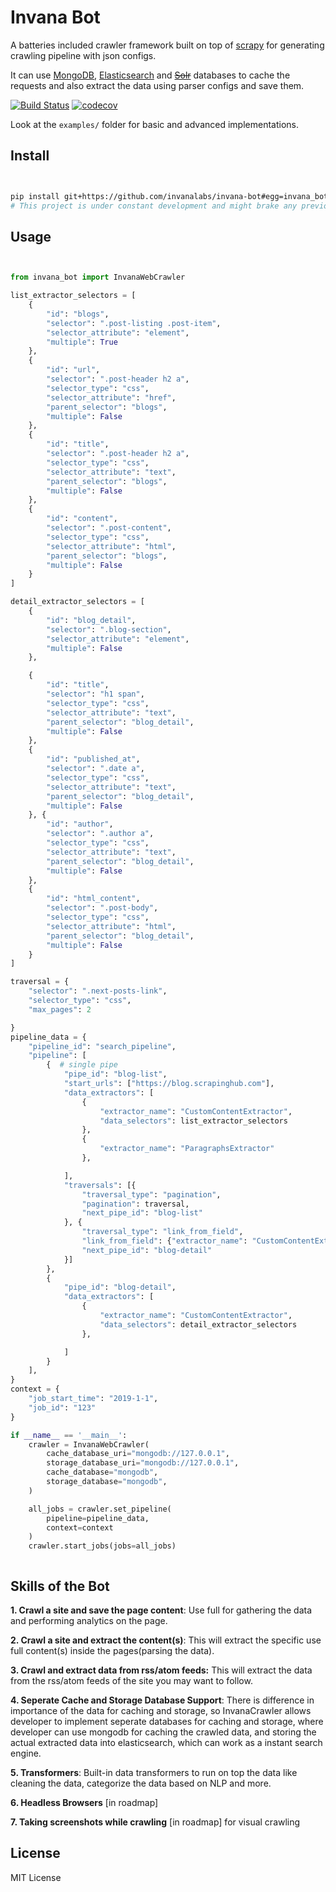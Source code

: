# Invana Bot

A batteries included crawler framework built on top of [scrapy](https://scrapy.org/)
 for generating crawling pipeline with json configs.


It can use [MongoDB](https://www.mongodb.com/), [Elasticsearch](https://www.elastic.co/products/elasticsearch) 
and <del>[Solr](http://lucene.apache.org/solr/)</del> databases to cache the requests and 
also extract the data using parser configs 
and save them.


[![Build Status](https://travis-ci.org/invanalabs/invana-bot.svg?branch=master)](https://travis-ci.org/invanalabs/invana-bot) 
[![codecov](https://codecov.io/gh/invanalabs/invana-bot/branch/master/graph/badge.svg)](https://codecov.io/gh/invanalabs/invana-bot) 

Look at the `examples/` folder for basic and advanced implementations.

## Install

```bash


pip install git+https://github.com/invanalabs/invana-bot#egg=invana_bot
# This project is under constant development and might brake any previous implementation.

```

## Usage

```python


from invana_bot import InvanaWebCrawler

list_extractor_selectors = [
    {
        "id": "blogs",
        "selector": ".post-listing .post-item",
        "selector_attribute": "element",
        "multiple": True
    },
    {
        "id": "url",
        "selector": ".post-header h2 a",
        "selector_type": "css",
        "selector_attribute": "href",
        "parent_selector": "blogs",
        "multiple": False
    },
    {
        "id": "title",
        "selector": ".post-header h2 a",
        "selector_type": "css",
        "selector_attribute": "text",
        "parent_selector": "blogs",
        "multiple": False
    },
    {
        "id": "content",
        "selector": ".post-content",
        "selector_type": "css",
        "selector_attribute": "html",
        "parent_selector": "blogs",
        "multiple": False
    }
]

detail_extractor_selectors = [
    {
        "id": "blog_detail",
        "selector": ".blog-section",
        "selector_attribute": "element",
        "multiple": False
    },

    {
        "id": "title",
        "selector": "h1 span",
        "selector_type": "css",
        "selector_attribute": "text",
        "parent_selector": "blog_detail",
        "multiple": False
    },
    {
        "id": "published_at",
        "selector": ".date a",
        "selector_type": "css",
        "selector_attribute": "text",
        "parent_selector": "blog_detail",
        "multiple": False
    }, {
        "id": "author",
        "selector": ".author a",
        "selector_type": "css",
        "selector_attribute": "text",
        "parent_selector": "blog_detail",
        "multiple": False
    },
    {
        "id": "html_content",
        "selector": ".post-body",
        "selector_type": "css",
        "selector_attribute": "html",
        "parent_selector": "blog_detail",
        "multiple": False
    }
]

traversal = {
    "selector": ".next-posts-link",
    "selector_type": "css",
    "max_pages": 2

}
pipeline_data = {
    "pipeline_id": "search_pipeline",
    "pipeline": [
        {  # single pipe
            "pipe_id": "blog-list",
            "start_urls": ["https://blog.scrapinghub.com"],
            "data_extractors": [
                {
                    "extractor_name": "CustomContentExtractor",
                    "data_selectors": list_extractor_selectors
                },
                {
                    "extractor_name": "ParagraphsExtractor"
                },

            ],
            "traversals": [{
                "traversal_type": "pagination",
                "pagination": traversal,
                "next_pipe_id": "blog-list"
            }, {
                "traversal_type": "link_from_field",
                "link_from_field": {"extractor_name": "CustomContentExtractor", "field_name": "url"},
                "next_pipe_id": "blog-detail"
            }]
        },
        {
            "pipe_id": "blog-detail",
            "data_extractors": [
                {
                    "extractor_name": "CustomContentExtractor",
                    "data_selectors": detail_extractor_selectors
                },

            ]
        }
    ],
}
context = {
    "job_start_time": "2019-1-1",
    "job_id": "123"
}

if __name__ == '__main__':
    crawler = InvanaWebCrawler(
        cache_database_uri="mongodb://127.0.0.1",
        storage_database_uri="mongodb://127.0.0.1",
        cache_database="mongodb",
        storage_database="mongodb",
    )

    all_jobs = crawler.set_pipeline(
        pipeline=pipeline_data,
        context=context
    )
    crawler.start_jobs(jobs=all_jobs)



```

## Skills of the Bot

**1. Crawl a site and save the page content**: Use full for gathering the data and performing analytics on the page.

**2. Crawl a site and extract the content(s)**: This will extract the specific use full content(s) inside the pages(parsing the data). 

**3. Crawl and extract data from rss/atom feeds:** This will extract the data from the rss/atom feeds of the site you may want to follow.

**4. Seperate Cache and Storage Database Support**: There is difference in importance of the data for caching and storage, so
InvanaCrawler allows developer to implement seperate databases for caching and storage, where developer can use mongodb
for caching the crawled data, and storing the actual extracted data into elasticsearch, which can work as a instant search engine.

**5. Transformers**: Built-in data transformers to run on top the data like cleaning the data, categorize the data based on NLP and more.

**6. Headless Browsers** [in roadmap]

**7. Taking screenshots while crawling** [in roadmap] for visual crawling



## License

MIT License


